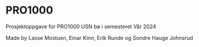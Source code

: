 # PRO1000
Prosjektoppgave for PRO1000 USN bø i semesteret Vår 2024

Made by Lasse Mostuen, Einar Kinn, Erik Runde og Sondre Hauge Johnsrud
